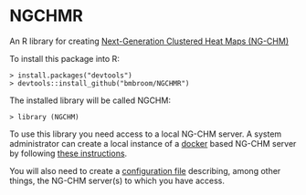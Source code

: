 # NGCHMR
An R library for creating [Next-Generation Clustered Heat Maps (NG-CHM)](http://bioinformatics.mdanderson.org/main/NG-CHM:Overview
)

To install this package into R:
```
> install.packages("devtools")
> devtools::install_github("bmbroom/NGCHMR")
```

The installed library will be called NGCHM:
```
> library (NGCHM)
```

To use this library you need access to a local NG-CHM server.  A system administrator can create a local instance of a [docker](https://www.docker.com) based NG-CHM server by following [these instructions](http://bioinformatics.mdanderson.org/main/NG-CHM:Docker).

You will also need to create a [configuration file](http://bioinformatics.mdanderson.org/main/NG-CHM:NGCHMR-Config) describing, among other things, the NG-CHM server(s) to which you have access.

